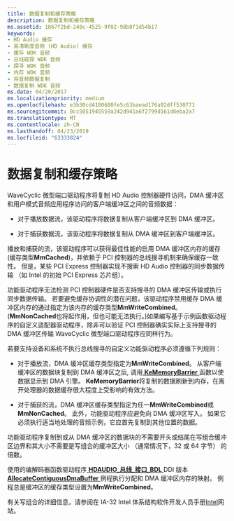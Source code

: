 ```yaml
---
title: 数据复制和缓存策略
description: 数据复制和缓存策略
ms.assetid: 1867f2bd-240c-4525-9f02-98b8f1d54b17
keywords:
- HD Audio 缓存
- 高清晰度音频 (HD Audio) 缓存
- 缓存 WDK 音频
- 总线窥探 WDK 音频
- 探寻 WDK 音频
- 内存 WDK 音频
- 将音频数据复制
- 数据复制 WDK 音频
ms.date: 04/20/2017
ms.localizationpriority: medium
ms.openlocfilehash: e3b30cd4100680fe5c63baead176a92dff530771
ms.sourcegitcommit: 0cc5051945559a242d941a6f2799d161d8eba2a7
ms.translationtype: MT
ms.contentlocale: zh-CN
ms.lasthandoff: 04/23/2019
ms.locfileid: "63333824"
---
```

# <a name="data-copying-and-caching-policy"></a>数据复制和缓存策略


WaveCyclic 微型端口驱动程序将复制 HD Audio 控制器硬件访问，DMA 缓冲区和用户模式音频应用程序访问的客户端缓冲区之间的音频数据：

-   对于播放数据流，该驱动程序将数据复制从客户端缓冲区到 DMA 缓冲区。

-   对于捕获数据流，该驱动程序将数据复制从 DMA 缓冲区到客户端缓冲区。

播放和捕获的流，该驱动程序可以获得最佳性能的启用 DMA 缓冲区内存的缓存 (缓存类型**MmCached**)，并依赖于 PCI 控制器的总线搜寻机制来确保缓存一致性。 但是，某些 PCI Express 控制器实现不搜索 HD Audio 控制器的同步数据传输 （如 Intel 的初始 PCI Express 芯片组）。

功能驱动程序无法检测 PCI 控制器硬件是否支持搜寻的 DMA 缓冲区传输或执行同步数据传输。 若要避免缓存协调性的潜在问题，该驱动程序禁用缓存 DMA 缓冲区内存的通过指定为该内存的缓存类型**MmWriteCombined**。 (**MmNonCached**也将起作用，但也可能无法执行。)如果编写基于示例函数驱动程序的自定义适配器驱动程序，除非可以验证 PCI 控制器确实实际上支持搜寻的 DMA 缓冲区传输 WaveCyclic 微型端口驱动程序应同样行为。

若要支持设备和系统不执行总线搜寻的自定义功能驱动程序必须遵循下列规则：

-   对于播放流，DMA 缓冲区缓存类型指定为**MmWriteCombined**。 从客户端缓冲区的数据块复制到 DMA 缓冲区之后, 调用[ **KeMemoryBarrier** ](https://msdn.microsoft.com/library/windows/hardware/ff552971)函数以使数据显示到 DMA 引擎。 **KeMemoryBarrier**将复制的数据刷新到内存，在离开处理器的数据缓存很大程度上受影响的有效方法。

-   对于捕获的流，DMA 缓冲区缓存类型指定为任一**MmWriteCombined**或**MmNonCached**。 此外，功能驱动程序应避免向 DMA 缓冲区写入。 如果它必须执行适当地处理的音频示例，它应首先复制到其他位置的数据。

功能驱动程序复制到或从 DMA 缓冲区的数据块的不需要开头或结尾在写组合缓冲区边界和其大小不需要是写组合的缓冲区大小 （通常情况下，32 或 64 字节） 的倍数。

使用的编解码器函数驱动程序[ **HDAUDIO\_总线\_接口\_BDL** ](https://msdn.microsoft.com/library/windows/hardware/ff536416) DDI 版本[ **AllocateContiguousDmaBuffer** ](https://msdn.microsoft.com/library/windows/hardware/ff536178)例程执行分配和 DMA 缓冲区内存的映射。 例程总是缓冲区的缓存类型设置为**MmWriteCombined**。

有关写组合的详细信息，请参阅在 IA-32 Intel 体系结构软件开发人员手册[Intel](https://go.microsoft.com/fwlink/p/?linkid=38518)网站。

 

 




